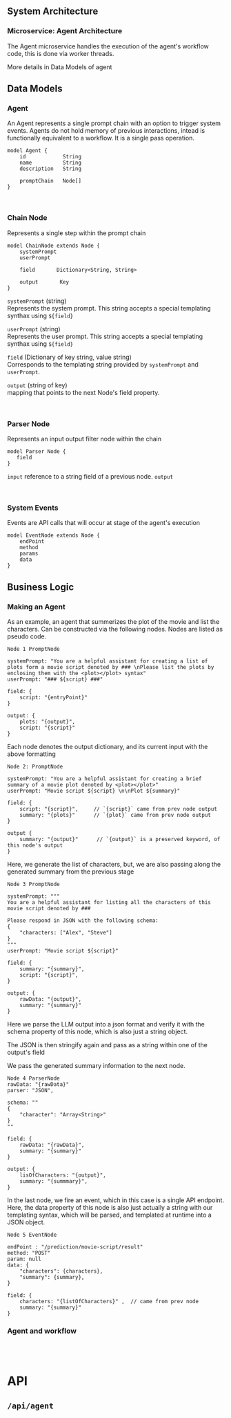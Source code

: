 



## System Architecture



### Microservice: Agent Architecture

The Agent microservice handles the execution of the agent's workflow code, this is done via worker threads.





More details in Data Models of agent




## Data Models


### Agent
An Agent represents a single prompt chain with an option to trigger system events. Agents do not hold memory of previous interactions, intead is functionally equivalent to a workflow. It is a single pass operation. 

```
model Agent {
    id            String
    name          String
    description   String

    promptChain   Node[]
}
```

<br>

### Chain Node
Represents a single step within the prompt chain

```
model ChainNode extends Node {
    systemPrompt
    userPrompt

    field       Dictionary<String, String>

    output       Key
}
```

`systemPrompt` (string)\
Represents the system prompt. This string accepts a special templating synthax using `${field}`


`userPrompt` (string)\
Represents the user prompt. This string accepts a special templating synthax using `${field}`


`field` (Dictionary of key string, value string)\
Corresponds to the templating string provided by `systemPrompt` and `userPrompt`. 


`output` (string of key)\
mapping that points to the next Node's field property.

<br>

### Parser Node
Represents an input output filter node within the chain

```
model Parser Node {
   field 
}
```

`input` reference to a string field of a previous node. 
`output` 

<br>

### System Events
Events are API calls that will occur at stage of the agent's execution

```
model EventNode extends Node {
    endPoint
    method
    params
    data
}
```



## Business Logic


### Making an Agent

As an example, an agent that summerizes the plot of the movie and list the characters. Can be constructed via the following nodes. Nodes are listed as pseudo code.

```
Node 1 PromptNode

systemPrompt: "You are a helpful assistant for creating a list of plots form a movie script denoted by ### \nPlease list the plots by enclosing them with the <plot></plot> syntax"
userPrompt: "### ${script} ###"

field: {
    script: "{entryPoint}"
}

output: {
    plots: "{output}",
    script: "{script}"
}
```

Each node denotes the output dictionary, and its current input with the above formatting


```
Node 2: PromptNode

systemPrompt: "You are a helpful assistant for creating a brief summary of a movie plot denoted by <plot></plot>"
userPrompt: "Movie script ${script} \n\nPlot ${summary}"

field: {
    script: "{script}",     // `{script}` came from prev node output
    summary: "{plots}"      // `{plot}` came from prev node output
}

output {
    summary: "{output}"      // `{output}` is a preserved keyword, of this node's output
}
```

Here, we generate the list of characters, but, we are also passing along the generated summary from the previous stage

```
Node 3 PromptNode

systemPrompt: """
You are a helpful assistant for listing all the characters of this movie script denoted by ### 

Please respond in JSON with the following schema:
{
    "characters: ["Alex", "Steve"]
}
"""
userPrompt: "Movie script ${script}"

field: {
    summary: "{summary}",
    script: "{script}",
}

output: {
    rawData: "{output}",
    summary: "{summary}"
}
```

Here we parse the LLM output into a json format and verify it with the schema property of this node, which is also just a string object.

The JSON is then stringify again and pass as a string within one of the output's field

We pass the generated summary information to the next node. 

```
Node 4 ParserNode
rawData: "{rawData}"
parser: "JSON",

schema: ""
{
    "character": "Array<String>"
}
""

field: {
    rawData: "{rawData}",
    summary: "{summary}"
}

output: {
    lisOfCharacters: "{output}",
    summary: "{summmary}",
}
```


In the last node, we fire an event, which in this case is a single API endpoint. Here, the data property of this node is also just actually a string with our templating syntax, which will be parsed, and templated at runtime into a JSON object. 

```
Node 5 EventNode

endPoint : "/prediction/movie-script/result"
method: "POST"
param: null
data: {
    "characters": {characters},
    "summary": {summary},
}

field: {
    characters: "{listOfCharacters}" ,  // came from prev node
    summary: "{summary}"
}
```



### Agent and workflow




<br><br>


# API


## `/api/agent`




